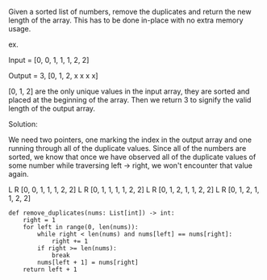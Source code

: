 Given a sorted list of numbers, remove the duplicates and return the new length of the array. This has to be done in-place with no extra memory usage.

ex.

Input = [0, 0, 1, 1, 1, 2, 2]

Output = 3, [0, 1, 2, x x x x]

[0, 1, 2] are the only unique values in the input array, they are sorted and placed at the beginning of the array. Then we return 3 to signify the valid length of the output array.

Solution:

We need two pointers, one marking the index in the output array and one running through all of the duplicate values. Since all of the numbers are sorted, we know that once we have observed all of the duplicate values of some number while traversing left -> right, we won't encounter that value again.

 L  R
[0, 0, 1, 1, 1, 2, 2]
     L  R
[0, 1, 1, 1, 1, 2, 2]
         L         R
[0, 1, 2, 1, 1, 2, 2]
         L                 R
[0, 1, 2, 1, 1, 2, 2]
```
def remove_duplicates(nums: List[int]) -> int:
	right = 1
	for left in range(0, len(nums)):
		while right < len(nums) and nums[left] == nums[right]:
			right += 1
		if right >= len(nums):
			break
		nums[left + 1] = nums[right]
	return left + 1
```